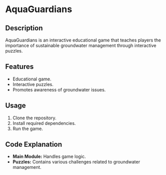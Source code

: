 # AquaGuardians

## Description
AquaGuardians is an interactive educational game that teaches players the importance of sustainable groundwater management through interactive puzzles.

## Features
- Educational game.
- Interactive puzzles.
- Promotes awareness of groundwater issues.

## Usage
1. Clone the repository.
2. Install required dependencies.
3. Run the game.

## Code Explanation
- **Main Module:** Handles game logic.
- **Puzzles:** Contains various challenges related to groundwater management.
